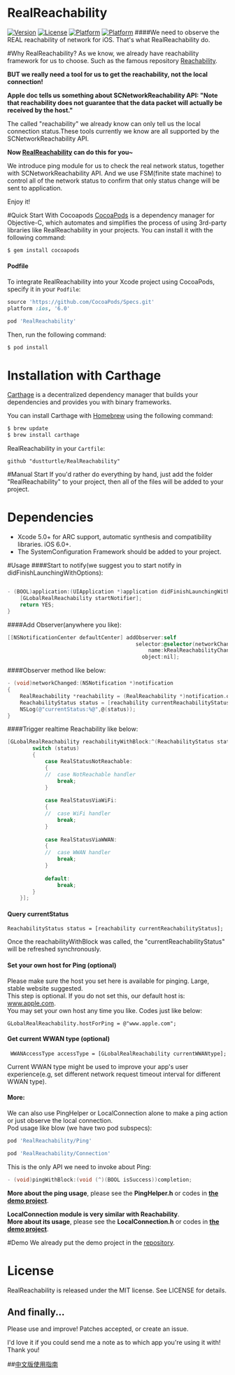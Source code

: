 # RealReachability
[![Version](https://img.shields.io/badge/pod-1.1.8-yellow.svg)](http://cocoadocs.org/docsets/RealReachability/1.1.8/)
[![License](https://img.shields.io/badge/License-MIT-blue.svg)](http://cocoadocs.org/docsets/RealReachability/1.1.8/)
[![Platform](https://img.shields.io/badge/Platform-iOS-orange.svg)](http://cocoadocs.org/docsets/RealReachability/1.1.8/)
[![Platform](https://img.shields.io/badge/Build-Passed-green.svg)](http://cocoadocs.org/docsets/RealReachability/1.1.8/)
####We need to observe the REAL reachability of network for iOS. That's what RealReachability do.

#Why RealReachability?
As we know, we already have reachability framework for us to choose. Such as the famous repository [Reachability](https://github.com/tonymillion/Reachability).

**BUT we really need a tool for us to get the reachability, not the local connection!**

**Apple doc tells us something about SCNetworkReachability API:
"Note that reachability does not guarantee that the data packet will actually be received by the host."**

The called "reachability" we already know can only tell us the local connection status.These tools currently we know are all supported by the SCNetworkReachability API.


**Now [RealReachability](https://github.com/dustturtle/RealReachability) can do this for you~**

We introduce ping module for us to check the real network status, together with SCNetworkReachability API. And we use FSM(finite state machine) to control all of the network status to confirm that only status change will be sent to application.

Enjoy it!

#Quick Start With Cocoapods
[CocoaPods](http://cocoapods.org) is a dependency manager for Objective-C, which automates and simplifies the process of using 3rd-party libraries like RealReachability in your projects. You can install it with the following command:

```bash
$ gem install cocoapods
```

#### Podfile

To integrate RealReachability into your Xcode project using CocoaPods, specify it in your `Podfile`:

```ruby
source 'https://github.com/CocoaPods/Specs.git'
platform :ios, '6.0'

pod 'RealReachability'
```

Then, run the following command:

```bash
$ pod install
```
# Installation with Carthage
[Carthage](https://github.com/Carthage/Carthage) is a decentralized dependency manager that builds your dependencies and provides you with binary frameworks.

You can install Carthage with [Homebrew](http://brew.sh/) using the following command:

```bash
$ brew update
$ brew install carthage
```

RealReachability in your `Cartfile`:

```
github "dustturtle/RealReachability"
```

#Manual Start
If you'd rather do everything by hand, just add the folder "RealReachability" to your project, then all of the files will be added to your project.


# Dependencies

- Xcode 5.0+ for ARC support, automatic synthesis and compatibility
  libraries. iOS 6.0+.
- The SystemConfiguration Framework should be added to your project.

#Usage
####Start to notify(we suggest you to start notify in didFinishLaunchingWithOptions):

```objective-c

- (BOOL)application:(UIApplication *)application didFinishLaunchingWithOptions:(NSDictionary *)launchOptions {
    [GLobalRealReachability startNotifier];
    return YES;
}
```
####Add Observer(anywhere you like):
```objective-c
[[NSNotificationCenter defaultCenter] addObserver:self
                                         selector:@selector(networkChanged:)
                                             name:kRealReachabilityChangedNotification
                                           object:nil];

```

####Observer method like below:
```objective-c
- (void)networkChanged:(NSNotification *)notification
{
    RealReachability *reachability = (RealReachability *)notification.object;
    ReachabilityStatus status = [reachability currentReachabilityStatus];
    NSLog(@"currentStatus:%@",@(status));
}

```
####Trigger realtime Reachability like below:
```objective-c
[GLobalRealReachability reachabilityWithBlock:^(ReachabilityStatus status) {
        switch (status)
        {
            case RealStatusNotReachable:
            {
            //  case NotReachable handler
                break;
            }
                
            case RealStatusViaWiFi:
            {
            //  case WiFi handler
                break;
            }
                
            case RealStatusViaWWAN:
            {
            //  case WWAN handler
                break;
            }
                
            default:
                break;
        }
    }];
```
#### Query currentStatus
```
ReachabilityStatus status = [reachability currentReachabilityStatus];
```

Once the reachabilityWithBlock was called, the "currentReachabilityStatus" will be refreshed synchronously.
#### Set your own host for Ping (optional)
Please make sure the host you set here is available for pinging. Large, stable website suggested.   
This step is optional. If you do not set this, our default host is: www.apple.com.   
You may set your own host any time you like. Codes just like below:
```
GLobalRealReachability.hostForPing = @"www.apple.com";
```

#### Get current WWAN type (optional)
```
 WWANAccessType accessType = [GLobalRealReachability currentWWANtype];

```
Current WWAN type might be used to improve your app's user experience(e.g, set different network request timeout interval for different WWAN type).
#### More:
We can also use PingHelper or LocalConnection alone to make a ping action or just observe the local connection.  
Pod usage like blow (we have two pod subspecs):

```ruby
pod 'RealReachability/Ping'
```
```ruby
pod 'RealReachability/Connection'
```
This is the only API we need to invoke about Ping:

```objective-c
- (void)pingWithBlock:(void (^)(BOOL isSuccess))completion;

```
**More about the ping usage**, please see the **PingHelper.h** or codes in [**the demo project**](https://github.com/dustturtle/RealReachability).

**LocalConnection module is very similar with Reachability**.   
**More about its usage**, please see the **LocalConnection.h** or codes in [**the demo project**](https://github.com/dustturtle/RealReachability). 


#Demo
We already put the demo project in the [repository](https://github.com/dustturtle/RealReachability).

# License

RealReachability is released under the MIT license. See LICENSE for details.

## And finally...

Please use and improve! Patches accepted, or create an issue.

I'd love it if you could send me a note as to which app you're using it with! Thank you!

##[中文版使用指南](http://blog.csdn.net/openglnewbee/article/details/50705146)

